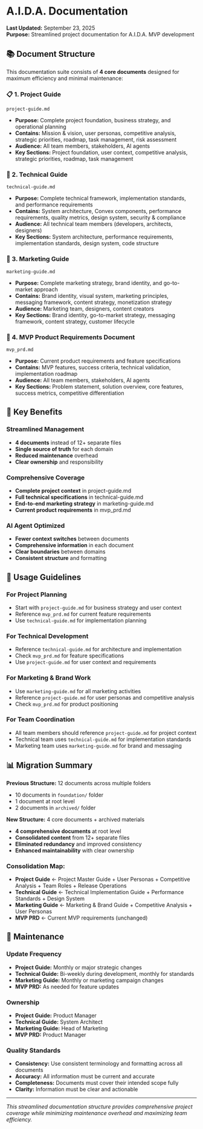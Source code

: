 # A.I.D.A. Documentation

**Last Updated:** September 23, 2025  
**Purpose:** Streamlined project documentation for A.I.D.A. MVP development

## 📚 Document Structure

This documentation suite consists of **4 core documents** designed for maximum efficiency and minimal maintenance:

### **📋 1. Project Guide**
`project-guide.md`
- **Purpose:** Complete project foundation, business strategy, and operational planning
- **Contains:** Mission & vision, user personas, competitive analysis, strategic priorities, roadmap, task management, risk assessment
- **Audience:** All team members, stakeholders, AI agents
- **Key Sections:** Project foundation, user context, competitive analysis, strategic priorities, roadmap, task management

### **🔧 2. Technical Guide**
`technical-guide.md`
- **Purpose:** Complete technical framework, implementation standards, and performance requirements
- **Contains:** System architecture, Convex components, performance requirements, quality metrics, design system, security & compliance
- **Audience:** All technical team members (developers, architects, designers)
- **Key Sections:** System architecture, performance requirements, implementation standards, design system, code structure

### **🎯 3. Marketing Guide**
`marketing-guide.md`
- **Purpose:** Complete marketing strategy, brand identity, and go-to-market approach
- **Contains:** Brand identity, visual system, marketing principles, messaging framework, content strategy, monetization strategy
- **Audience:** Marketing team, designers, content creators
- **Key Sections:** Brand identity, go-to-market strategy, messaging framework, content strategy, customer lifecycle

### **📄 4. MVP Product Requirements Document**
`mvp_prd.md`
- **Purpose:** Current product requirements and feature specifications
- **Contains:** MVP features, success criteria, technical validation, implementation roadmap
- **Audience:** All team members, stakeholders, AI agents
- **Key Sections:** Problem statement, solution overview, core features, success metrics, competitive differentiation

## 🎯 Key Benefits

### **Streamlined Management**
- **4 documents** instead of 12+ separate files
- **Single source of truth** for each domain
- **Reduced maintenance** overhead
- **Clear ownership** and responsibility

### **Comprehensive Coverage**
- **Complete project context** in project-guide.md
- **Full technical specifications** in technical-guide.md
- **End-to-end marketing strategy** in marketing-guide.md
- **Current product requirements** in mvp_prd.md

### **AI Agent Optimized**
- **Fewer context switches** between documents
- **Comprehensive information** in each document
- **Clear boundaries** between domains
- **Consistent structure** and formatting

## 🚀 Usage Guidelines

### **For Project Planning**
- Start with `project-guide.md` for business strategy and user context
- Reference `mvp_prd.md` for current feature requirements
- Use `technical-guide.md` for implementation planning

### **For Technical Development**
- Reference `technical-guide.md` for architecture and implementation
- Check `mvp_prd.md` for feature specifications
- Use `project-guide.md` for user context and requirements

### **For Marketing & Brand Work**
- Use `marketing-guide.md` for all marketing activities
- Reference `project-guide.md` for user personas and competitive analysis
- Check `mvp_prd.md` for product positioning

### **For Team Coordination**
- All team members should reference `project-guide.md` for project context
- Technical team uses `technical-guide.md` for implementation standards
- Marketing team uses `marketing-guide.md` for brand and messaging

## 📊 Migration Summary

**Previous Structure:** 12 documents across multiple folders
- 10 documents in `foundation/` folder
- 1 document at root level
- 2 documents in `archived/` folder

**New Structure:** 4 core documents + archived materials
- **4 comprehensive documents** at root level
- **Consolidated content** from 12+ separate files
- **Eliminated redundancy** and improved consistency
- **Enhanced maintainability** with clear ownership

### **Consolidation Map:**
- **Project Guide** ← Project Master Guide + User Personas + Competitive Analysis + Team Roles + Release Operations
- **Technical Guide** ← Technical Implementation Guide + Performance Standards + Design System
- **Marketing Guide** ← Marketing & Brand Guide + Competitive Analysis + User Personas
- **MVP PRD** ← Current MVP requirements (unchanged)

## 🔄 Maintenance

### **Update Frequency**
- **Project Guide:** Monthly or major strategic changes
- **Technical Guide:** Bi-weekly during development, monthly for standards
- **Marketing Guide:** Monthly or marketing campaign changes
- **MVP PRD:** As needed for feature updates

### **Ownership**
- **Project Guide:** Product Manager
- **Technical Guide:** System Architect
- **Marketing Guide:** Head of Marketing
- **MVP PRD:** Product Manager

### **Quality Standards**
- **Consistency:** Use consistent terminology and formatting across all documents
- **Accuracy:** All information must be current and accurate
- **Completeness:** Documents must cover their intended scope fully
- **Clarity:** Information must be clear and actionable

---

*This streamlined documentation structure provides comprehensive project coverage while minimizing maintenance overhead and maximizing team efficiency.*
